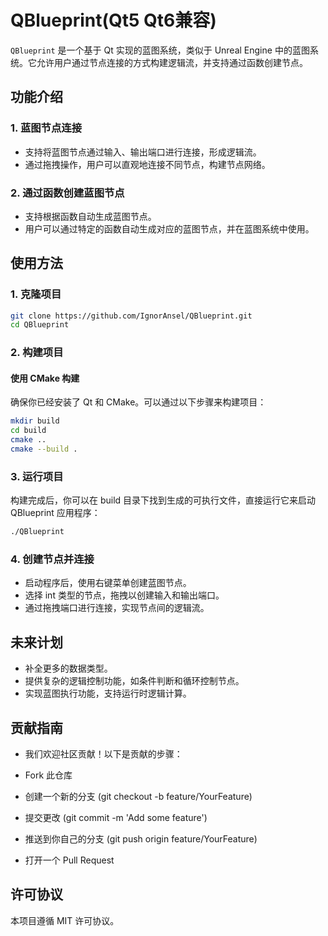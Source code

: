 # QBlueprint(Qt5 Qt6兼容)

`QBlueprint` 是一个基于 Qt 实现的蓝图系统，类似于 Unreal Engine 中的蓝图系统。它允许用户通过节点连接的方式构建逻辑流，并支持通过函数创建节点。

## 功能介绍

### 1. **蓝图节点连接**
   - 支持将蓝图节点通过输入、输出端口进行连接，形成逻辑流。
   - 通过拖拽操作，用户可以直观地连接不同节点，构建节点网络。

### 2. **通过函数创建蓝图节点**
   - 支持根据函数自动生成蓝图节点。
   - 用户可以通过特定的函数自动生成对应的蓝图节点，并在蓝图系统中使用。

## 使用方法

### 1. 克隆项目

```bash
git clone https://github.com/IgnorAnsel/QBlueprint.git
cd QBlueprint
```
### 2. 构建项目
#### 使用 CMake 构建
确保你已经安装了 Qt 和 CMake。可以通过以下步骤来构建项目：
```bash
mkdir build
cd build
cmake ..
cmake --build .
```
### 3. 运行项目
构建完成后，你可以在 build 目录下找到生成的可执行文件，直接运行它来启动 QBlueprint 应用程序：

```bash
./QBlueprint
```
### 4. 创建节点并连接
   - 启动程序后，使用右键菜单创建蓝图节点。 
   - 选择 int 类型的节点，拖拽以创建输入和输出端口。
   - 通过拖拽端口进行连接，实现节点间的逻辑流。
   
## 未来计划
- 补全更多的数据类型。
- 提供复杂的逻辑控制功能，如条件判断和循环控制节点。
- 实现蓝图执行功能，支持运行时逻辑计算。

## 贡献指南
- 我们欢迎社区贡献！以下是贡献的步骤：

- Fork 此仓库
- 创建一个新的分支 (git checkout -b feature/YourFeature)
- 提交更改 (git commit -m 'Add some feature')
- 推送到你自己的分支 (git push origin feature/YourFeature)
- 打开一个 Pull Request

## 许可协议
本项目遵循 MIT 许可协议。
